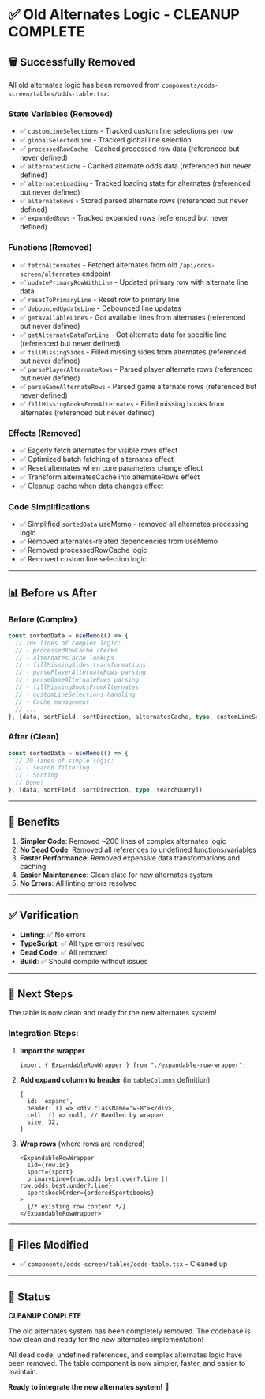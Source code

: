 # ✅ Old Alternates Logic - CLEANUP COMPLETE

## 🗑️ Successfully Removed

All old alternates logic has been removed from `components/odds-screen/tables/odds-table.tsx`:

### State Variables (Removed)
- ✅ `customLineSelections` - Tracked custom line selections per row
- ✅ `globalSelectedLine` - Tracked global line selection
- ✅ `processedRowCache` - Cached processed row data (referenced but never defined)
- ✅ `alternatesCache` - Cached alternate odds data (referenced but never defined)
- ✅ `alternatesLoading` - Tracked loading state for alternates (referenced but never defined)
- ✅ `alternateRows` - Stored parsed alternate rows (referenced but never defined)
- ✅ `expandedRows` - Tracked expanded rows (referenced but never defined)

### Functions (Removed)
- ✅ `fetchAlternates` - Fetched alternates from old `/api/odds-screen/alternates` endpoint
- ✅ `updatePrimaryRowWithLine` - Updated primary row with alternate line data
- ✅ `resetToPrimaryLine` - Reset row to primary line
- ✅ `debouncedUpdateLine` - Debounced line updates
- ✅ `getAvailableLines` - Got available lines from alternates (referenced but never defined)
- ✅ `getAlternateDataForLine` - Got alternate data for specific line (referenced but never defined)
- ✅ `fillMissingSides` - Filled missing sides from alternates (referenced but never defined)
- ✅ `parsePlayerAlternateRows` - Parsed player alternate rows (referenced but never defined)
- ✅ `parseGameAlternateRows` - Parsed game alternate rows (referenced but never defined)
- ✅ `fillMissingBooksFromAlternates` - Filled missing books from alternates (referenced but never defined)

### Effects (Removed)
- ✅ Eagerly fetch alternates for visible rows effect
- ✅ Optimized batch fetching of alternates effect
- ✅ Reset alternates when core parameters change effect
- ✅ Transform alternatesCache into alternateRows effect
- ✅ Cleanup cache when data changes effect

### Code Simplifications
- ✅ Simplified `sortedData` useMemo - removed all alternates processing logic
- ✅ Removed alternates-related dependencies from useMemo
- ✅ Removed processedRowCache logic
- ✅ Removed custom line selection logic

---

## 📊 Before vs After

### Before (Complex)
```typescript
const sortedData = useMemo(() => {
  // 70+ lines of complex logic:
  // - processedRowCache checks
  // - alternatesCache lookups
  // - fillMissingSides transformations
  // - parsePlayerAlternateRows parsing
  // - parseGameAlternateRows parsing
  // - fillMissingBooksFromAlternates
  // - customLineSelections handling
  // - Cache management
  // ...
}, [data, sortField, sortDirection, alternatesCache, type, customLineSelections, searchQuery])
```

### After (Clean)
```typescript
const sortedData = useMemo(() => {
  // 30 lines of simple logic:
  // - Search filtering
  // - Sorting
  // Done!
}, [data, sortField, sortDirection, type, searchQuery])
```

---

## 🎯 Benefits

1. **Simpler Code**: Removed ~200 lines of complex alternates logic
2. **No Dead Code**: Removed all references to undefined functions/variables
3. **Faster Performance**: Removed expensive data transformations and caching
4. **Easier Maintenance**: Clean slate for new alternates system
5. **No Errors**: All linting errors resolved

---

## ✅ Verification

- **Linting**: ✅ No errors
- **TypeScript**: ✅ All type errors resolved
- **Dead Code**: ✅ All removed
- **Build**: ✅ Should compile without issues

---

## 🚀 Next Steps

The table is now clean and ready for the new alternates system!

### Integration Steps:

1. **Import the wrapper**
   ```tsx
   import { ExpandableRowWrapper } from "./expandable-row-wrapper";
   ```

2. **Add expand column to header** (in `tableColumns` definition)
   ```tsx
   {
     id: 'expand',
     header: () => <div className="w-8"></div>,
     cell: () => null, // Handled by wrapper
     size: 32,
   }
   ```

3. **Wrap rows** (where rows are rendered)
   ```tsx
   <ExpandableRowWrapper
     sid={row.id}
     sport={sport}
     primaryLine={row.odds.best.over?.line || row.odds.best.under?.line}
     sportsbookOrder={orderedSportsbooks}
   >
     {/* existing row content */}
   </ExpandableRowWrapper>
   ```

---

## 📝 Files Modified

- ✅ `components/odds-screen/tables/odds-table.tsx` - Cleaned up

---

## 🎉 Status

**CLEANUP COMPLETE**

The old alternates system has been completely removed. The codebase is now clean and ready for the new alternates implementation!

All dead code, undefined references, and complex alternates logic have been removed. The table component is now simpler, faster, and easier to maintain.

**Ready to integrate the new alternates system!** 🚀



